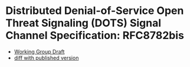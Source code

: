 # Distributed Denial-of-Service Open Threat Signaling (DOTS) Signal Channel Specification: RFC8782bis

* [Working Group Draft](https://tools.ietf.org/html/draft-ietf-dots-rfc8782-bis)
* [diff with published version](https://www.ietf.org/rfcdiff?url1=draft-ietf-dots-rfc8782-bis&url2=https://raw.githubusercontent.com/boucadair/rfc8782-yang-update/master/draft-ietf-dots-rfc8782-bis.txt)
